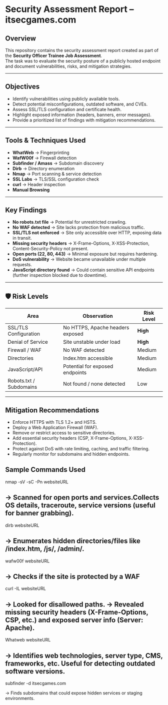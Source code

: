 # Security Assessment Report – itsecgames.com  

##  Overview  
This repository contains the security assessment report created as part of the **Security Officer Trainee Job Assessment**.  
The task was to evaluate the security posture of a publicly hosted endpoint and document vulnerabilities, risks, and mitigation strategies.   

---

##  Objectives  
- Identify vulnerabilities using publicly available tools.  
- Detect potential misconfigurations, outdated software, and CVEs.  
- Assess SSL/TLS configuration and certificate health.  
- Highlight exposed information (headers, banners, error messages).  
- Provide a prioritized list of findings with mitigation recommendations.  

---

##  Tools & Techniques Used  
- **WhatWeb** → Fingerprinting  
- **WafW00f** → Firewall detection  
- **Subfinder / Amass** → Subdomain discovery  
- **Dirb** → Directory enumeration  
- **Nmap** → Port scanning & service detection  
- **SSL Labs** → TLS/SSL configuration check  
- **curl** → Header inspection  
- **Manual Browsing**  

---

##  Key Findings  
- **No robots.txt file** → Potential for unrestricted crawling.  
- **No WAF detected** → Site lacks protection from malicious traffic.  
- **SSL/TLS not enforced** → Site only accessible over HTTP, exposing data in transit.  
- **Missing security headers** → X-Frame-Options, X-XSS-Protection, Content-Security-Policy not present.  
- **Open ports (22, 80, 443)** → Minimal exposure but requires hardening.  
- **DoS vulnerability** → Website became unavailable under multiple requests.  
- **JavaScript directory found** → Could contain sensitive API endpoints (further inspection blocked due to downtime).  

---

## 🛡 Risk Levels  
| Area                  | Observation                                  | Risk Level |
|------------------------|----------------------------------------------|------------|
| SSL/TLS Configuration  | No HTTPS, Apache headers exposed             | **High**   |
| Denial of Service      | Site unstable under load                     | **High**   |
| Firewall / WAF         | No WAF detected                              | Medium     |
| Directories            | Index.htm accessible                        | Medium     |
| JavaScript/API         | Potential for exposed endpoints              | Medium     |
| Robots.txt / Subdomains| Not found / none detected                    | Low        |

---

##  Mitigation Recommendations  
- Enforce HTTPS with TLS 1.2+ and HSTS.  
- Deploy a Web Application Firewall (WAF).  
- Remove or restrict access to sensitive directories.  
- Add essential security headers (CSP, X-Frame-Options, X-XSS-Protection).  
- Protect against DoS with rate limiting, caching, and traffic filtering.  
- Regularly monitor for subdomains and hidden endpoints.  

##  Sample Commands Used 

nmap -sV -sC -Pn websiteURL


→ Scanned for open ports and services.Collects OS details, traceroute, service versions (useful for banner grabbing).
--

dirb websiteURL


→ Enumerates hidden directories/files like /index.htm, /js/, /admin/. 
--

wafw00f websiteURL


→ Checks if the site is protected by a WAF
--

curl -IL websiteURL


→ Looked for disallowed paths.
→ Revealed missing security headers (X-Frame-Options, CSP, etc.) and exposed server info (Server: Apache).
--

Whatweb websiteURL


→ Identifies web technologies, server type, CMS, frameworks, etc. Useful for detecting outdated software versions.
--

subfinder -d itsecgames.com


→ Finds subdomains that could expose hidden services or staging environments.

